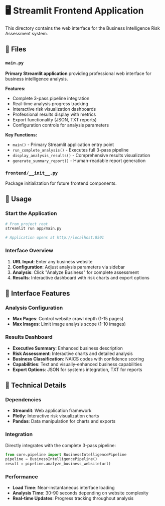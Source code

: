 # 🖥️ Streamlit Frontend Application

This directory contains the web interface for the Business Intelligence Risk Assessment system.

## 📁 Files

### `main.py`
**Primary Streamlit application** providing professional web interface for business intelligence analysis.

**Features:**
- Complete 3-pass pipeline integration
- Real-time analysis progress tracking
- Interactive risk visualization dashboards
- Professional results display with metrics
- Export functionality (JSON, TXT reports)
- Configuration controls for analysis parameters

**Key Functions:**
- `main()` - Primary Streamlit application entry point
- `run_complete_analysis()` - Executes full 3-pass pipeline
- `display_analysis_results()` - Comprehensive results visualization
- `generate_summary_report()` - Human-readable report generation

### `frontend/__init__.py`
Package initialization for future frontend components.

## 🚀 Usage

### Start the Application
```bash
# From project root
streamlit run app/main.py

# Application opens at http://localhost:8501
```

### Interface Overview
1. **URL Input**: Enter any business website
2. **Configuration**: Adjust analysis parameters via sidebar
3. **Analysis**: Click "Analyze Business" for complete assessment
4. **Results**: Interactive dashboard with risk charts and export options

## 🎯 Interface Features

### Analysis Configuration
- **Max Pages**: Control website crawl depth (1-15 pages)
- **Max Images**: Limit image analysis scope (1-10 images)

### Results Dashboard
- **Executive Summary**: Enhanced business description
- **Risk Assessment**: Interactive charts and detailed analysis
- **Business Classification**: NAICS codes with confidence scoring
- **Capabilities**: Text and visually-enhanced business capabilities
- **Export Options**: JSON for systems integration, TXT for reports

## 🔧 Technical Details

### Dependencies
- **Streamlit**: Web application framework
- **Plotly**: Interactive risk visualization charts
- **Pandas**: Data manipulation for charts and exports

### Integration
Directly integrates with the complete 3-pass pipeline:
```python
from core.pipeline import BusinessIntelligencePipeline
pipeline = BusinessIntelligencePipeline()
result = pipeline.analyze_business_website(url)
```

### Performance
- **Load Time**: Near-instantaneous interface loading
- **Analysis Time**: 30-90 seconds depending on website complexity
- **Real-time Updates**: Progress tracking throughout analysis